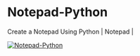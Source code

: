 # Notepad-Python
Create a Notepad Using Python | Notepad |

[![Notepad-Python](https://img.youtube.com/vi/-6IaobA0Kx0/0.jpg)](https://www.youtube.com/watch?v=-6IaobA0Kx0)
